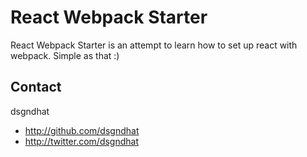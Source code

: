 React Webpack Starter
=============================

React Webpack Starter is an attempt to learn how to set up react with webpack. Simple as that :)

## Contact

dsgndhat

- http://github.com/dsgndhat
- http://twitter.com/dsgndhat
